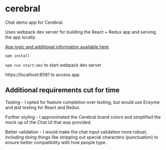 # cerebral

Chat demo app for Cerebral.  

Uses webpack dev server for building the React + Redux app and serving the app locally.

[App logic and additional information available here](client/src/store/README.md).

`npm install`

`npm run start:dev` to start webpack dev server

https://localhost:8081 to access app

## Additional requirements cut for time

Testing - I opted for feature completion over testing, but would use Enzyme and jest testing for React and Redux.

Further styling - I approximated the Cerebral brand colors and simplified the mock up of the Chat UI that was provided.

Better validation - I would make the chat input validation more robust, including doing things like stripping out special characters (punctuation) to ensure better compatibility with how people type.
